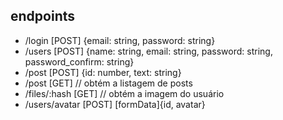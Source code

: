 ## endpoints ##
- /login [POST] {email: string, password: string}
- /users [POST] {name: string, email: string, password: string, password_confirm: string}
- /post [POST] {id: number, text: string}
- /post [GET] // obtém a listagem de posts
- /files/:hash [GET] // obtém a imagem do usuário
- /users/avatar [POST] [formData]{id, avatar}